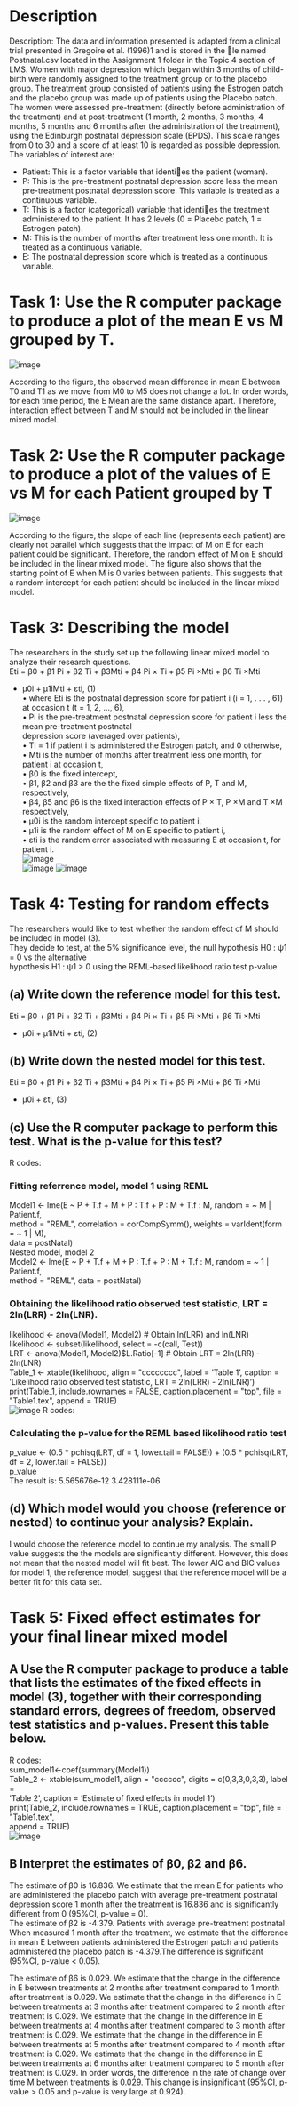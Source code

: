 # Description

Description: The data and information presented is adapted from a clinical trial presented in Gregoire et al. (1996)1 and is stored in the le named Postnatal.csv located in the Assignment 1 folder in the Topic 4 section of LMS. Women with major depression which began within 3 months of child-birth were randomly assigned to the treatment group or to the placebo group. The treatment group consisted of patients using the Estrogen patch and the placebo group was made up of patients using the Placebo patch. The women were assessed pre-treatment (directly before administration of the treatment) and at post-treatment (1 month, 2 months, 3 months, 4 months, 5 months and 6 months after the administration of the treatment), using the Edinburgh postnatal depression scale (EPDS). This scale ranges from 0 to 30 and a score of at least 10 is regarded as possible depression. The variables of interest are:

- Patient: This is a factor variable that identies the patient (woman).
- P: This is the pre-treatment postnatal depression score less the mean pre-treatment postnatal depression score. This variable is treated as a continuous variable.  
- T: This is a factor (categorical) variable that identies the treatment administered to the patient. It has 2 levels (0 = Placebo patch, 1 = Estrogen patch).  
- M: This is the number of months after treatment less one month. It is treated as a continuous variable.  
- E: The postnatal depression score which is treated as a continuous variable.

# Task 1: Use the R computer package to produce a plot of the mean E vs M grouped by T.

![image](https://github.com/user-attachments/assets/c9dba54d-7728-4dbb-94ee-314b24572320)

According to the figure, the observed mean difference in mean E between T0 and T1 as we move from M0 to M5 does not change a lot. In order words, for each time period, the E Mean are the same distance apart. Therefore, interaction effect between T and M should not be included in the linear mixed model.  

# Task 2: Use the R computer package to produce a plot of the values of E vs M for each Patient grouped by T

![image](https://github.com/user-attachments/assets/9e7aa1f4-aded-4f50-b594-15f8c449d809)

According to the figure, the slope of each line (represents each patient) are clearly not parallel which suggests that the impact of M on E for each patient could be significant. Therefore, the random effect of M on E should be included in the linear mixed model. The figure also shows that the starting point of E when M is 0 varies between patients. This suggests that
a random intercept for each patient should be included in the linear mixed model.

# Task 3: Describing the model

The researchers in the study set up the following linear mixed model to analyze their research questions.  
Eti = β0 + β1 Pi + β2 Ti + β3Mti + β4 Pi × Ti + β5 Pi ×Mti + β6 Ti ×Mti  
+ μ0i + μ1iMti + εti, (1)  
• where Eti is the postnatal depression score for patient i (i = 1, . . . , 61) at occasion t (t = 1, 2, ..., 6),  
• Pi is the pre-treatment postnatal depression score for patient i less the mean pre-treatment postnatal  
depression score (averaged over patients),  
• Ti = 1 if patient i is administered the Estrogen patch, and 0 otherwise,  
• Mti is the number of months after treatment less one month, for patient i at occasion t,  
• β0 is the fixed intercept,  
• β1, β2 and β3 are the the fixed simple effects of P, T and M, respectively,  
• β4, β5 and β6 is the fixed interaction effects of P × T, P ×M and T ×M respectively,  
• μ0i is the random intercept specific to patient i,  
• μ1i is the random effect of M on E specific to patient i,  
• εti is the random error associated with measuring E at occasion t, for patient i.  
![image](https://github.com/user-attachments/assets/936debdf-026a-4507-a776-07d0ad24f71a)  
![image](https://github.com/user-attachments/assets/c7c7fec0-6704-4abf-adae-779dffbb88b9) 
![image](https://github.com/user-attachments/assets/6b44a017-a405-47a8-ac98-7f158c78929b)  

# Task 4: Testing for random effects
The researchers would like to test whether the random effect of M should be included in model (3).  
They decide to test, at the 5% significance level, the null hypothesis H0 : ψ1 = 0 vs the alternative  
hypothesis H1 : ψ1 > 0 using the REML-based likelihood ratio test p-value.  
## (a) Write down the reference model for this test.
Eti = β0 + β1 Pi + β2 Ti + β3Mti + β4 Pi × Ti + β5 Pi ×Mti + β6 Ti ×Mti  
+ μ0i + μ1iMti + εti, (2)  
## (b) Write down the nested model for this test.  
Eti = β0 + β1 Pi + β2 Ti + β3Mti + β4 Pi × Ti + β5 Pi ×Mti + β6 Ti ×Mti  
+ μ0i + εti, (3)  
## (c) Use the R computer package to perform this test. What is the p-value for this test?  
R codes:  
### Fitting referrence model, model 1 using REML  
Model1 <- lme(E ~ P + T.f + M + P : T.f + P : M + T.f : M, random = ~ M | Patient.f,  
method = "REML", correlation = corCompSymm(), weights = varIdent(form = ~ 1 | M),  
data = postNatal)  
Nested model, model 2  
Model2 <- lme(E ~ P + T.f + M + P : T.f + P : M + T.f : M, random = ~ 1 | Patient.f,  
method = "REML", data = postNatal)  
### Obtaining the likelihood ratio observed test statistic, LRT = 2ln(LRR) - 2ln(LNR).  
likelihood <- anova(Model1, Model2) # Obtain ln(LRR) and ln(LNR)  
likelihood <- subset(likelihood, select = -c(call, Test))  
LRT <- anova(Model1, Model2)$L.Ratio[-1] # Obtain LRT = 2ln(LRR) - 2ln(LNR)  
Table_1 <- xtable(likelihood, align = "cccccccc", label = ’Table 1’, caption =  
’Likelihood ratio observed test statistic, LRT = 2ln(LRR) - 2ln(LNR)’)  
print(Table_1, include.rownames = FALSE, caption.placement = "top", file =  
"Table1.tex", append = TRUE)  
![image](https://github.com/user-attachments/assets/d37e59ef-4f9f-4230-9c69-5a1bc4089d4c)
R codes:  
### Calculating the p-value for the REML based likelihood ratio test  
p_value <- (0.5 * pchisq(LRT, df = 1, lower.tail = FALSE)) + (0.5 * pchisq(LRT,  
df = 2, lower.tail = FALSE))  
p_value  
The result is: 5.565676e-12 3.428111e-06  
## (d) Which model would you choose (reference or nested) to continue your analysis? Explain.  
I would choose the reference model to continue my analysis. The small P value suggests the the models are significantly different. However, this does not mean that the nested model will fit best. The lower AIC and BIC values for model 1, the reference model, suggest that the reference model will be a better fit for this data set.  

# Task 5: Fixed effect estimates for your final linear mixed model
## A Use the R computer package to produce a table that lists the estimates of the fixed effects in model (3), together with their corresponding standard errors, degrees of freedom, observed test statistics and p-values. Present this table below.  
R codes:  
sum_model1<-coef(summary(Model1))  
Table_2 <- xtable(sum_model1, align = "cccccc", digits = c(0,3,3,0,3,3), label =  
’Table 2’, caption = ’Estimate of fixed effects in model 1’)  
print(Table_2, include.rownames = TRUE, caption.placement = "top", file = "Table1.tex",  
append = TRUE)  
![image](https://github.com/user-attachments/assets/70b3e9e4-9dac-4d9e-a1ca-bb6b65f2a69f)

## B Interpret the estimates of β0, β2 and β6.  
The estimate of β0 is 16.836. We estimate that the mean E for patients who are administered the placebo patch with average pre-treatment postnatal depression score 1 month after the treatment is 16.836 and is significantly different from 0 (95%CI, p-value = 0).  
The estimate of β2 is -4.379. Patients with average pre-treatment postnatal When measured 1 month after the treatment, we estimate that the difference in mean E between patients administered the Estrogen patch and patients administered the placebo patch is -4.379.The difference is significant (95%CI,
p-value < 0.05).

The estimate of β6 is 0.029. We estimate that the change in the difference in E between treatments at 2 months after treatment compared to 1 month after treatment is 0.029. We estimate that the change in the difference in E between treatments at 3 months after treatment compared to 2 month after
treatment is 0.029. We estimate that the change in the difference in E between treatments at 4 months after treatment compared to 3 month after treatment is 0.029. We estimate that the change in the difference in E between treatments at 5 months after treatment compared to 4 month after treatment
is 0.029. We estimate that the change in the difference in E between treatments at 6 months after treatment compared to 5 month after treatment is 0.029. In order words, the difference in the rate of change over time M between treatments is 0.029. This change is insignificant (95%CI, p-value > 0.05
and p-value is very large at 0.924).  

